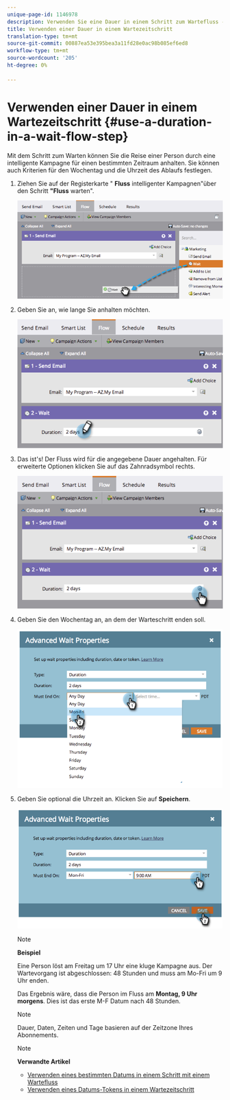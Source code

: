 ```yaml
---
unique-page-id: 1146978
description: Verwenden Sie eine Dauer in einem Schritt zum Wartefluss - Marketing Docs - Produktdokumentation
title: Verwenden einer Dauer in einem Wartezeitschritt
translation-type: tm+mt
source-git-commit: 00887ea53e395bea3a11fd28e0ac98b085ef6ed8
workflow-type: tm+mt
source-wordcount: '205'
ht-degree: 0%

---
```



# Verwenden einer Dauer in einem Wartezeitschritt {#use-a-duration-in-a-wait-flow-step}

Mit dem Schritt zum Warten können Sie die Reise einer Person durch eine intelligente Kampagne für einen bestimmten Zeitraum anhalten. Sie können auch Kriterien für den Wochentag und die Uhrzeit des Ablaufs festlegen.

1. Ziehen Sie auf der Registerkarte &quot; **Fluss** intelligenter Kampagnen&quot;über den Schritt **&quot;Fluss** warten&quot;.

   ![](assets/image2014-9-22-11-3a53-3a57.png)

1. Geben Sie an, wie lange Sie anhalten möchten.

   ![](assets/image2014-9-22-11-3a54-3a0.png)

1. Das ist&#39;s! Der Fluss wird für die angegebene Dauer angehalten. Für erweiterte Optionen klicken Sie auf das Zahnradsymbol rechts.

   ![](assets/image2014-9-22-11-3a54-3a7.png)

1. Geben Sie den Wochentag an, an dem der Warteschritt enden soll.

   ![](assets/image2014-9-22-11-3a54-3a10.png)

1. Geben Sie optional die Uhrzeit an. Klicken Sie auf **Speichern**.

   ![](assets/image2014-9-22-11-3a54-3a35.png)

   >[!NOTE]
   >
   >**Beispiel**
   >
   >
   >Eine Person löst am Freitag um 17 Uhr eine kluge Kampagne aus. Der Wartevorgang ist abgeschlossen: 48 Stunden und muss am Mo-Fri um 9 Uhr enden.
   >
   >
   >Das Ergebnis wäre, dass die Person im Fluss am **Montag, 9 Uhr morgens**. Dies ist das erste M-F Datum nach 48 Stunden.

   >[!NOTE]
   >
   >Dauer, Daten, Zeiten und Tage basieren auf der Zeitzone Ihres Abonnements.

   >[!NOTE]
   >
   >**Verwandte Artikel**
   >
   >    
   >    
   >    * [Verwenden eines bestimmten Datums in einem Schritt mit einem Wartefluss](use-a-specific-date-in-a-wait-flow-step.md)
   >    * [Verwenden eines Datums-Tokens in einem Wartezeitschritt](use-a-date-token-in-a-wait-flow-step.md)


